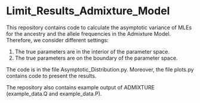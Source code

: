 # Limit_Results_Admixture_Model

This repository contains code to calculate the asymptotic variance of MLEs for the ancestry and the allele frequencies in the Admixture Model. Therefore, we consider different settings:

1) The true parameters are in the interior of the parameter space.
2) The true parameters are on the boundary of the parameter space.

The code is in the file Asymptotic_Distribution.py. Moreover, the file plots.py contains code to present the results. 

The repository also contains example output of ADMIXTURE (example_data.Q and example_data.P). 
